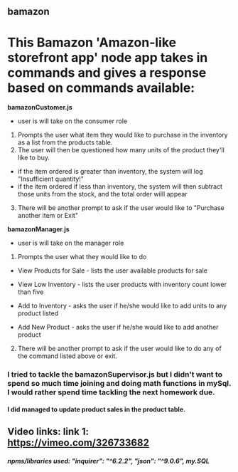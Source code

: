 ## bamazon

# This Bamazon 'Amazon-like storefront app' node app takes in commands and gives a response based on commands available:

__bamazonCustomer.js__
* user is will take on the consumer role
1. Prompts the user what item they would like to purchase in the inventory as a list from the products table.
2. The user will then be questioned how many units of the product they'll like to buy. 
* if the item ordered is greater than inventory, the system will log "Insufficient quantity!"
* if the item ordered if less than inventory, the system will then subtract those units from the stock, and the total order willl appear
3. There will be another prompt to ask if the user would like to "Purchase another item or Exit"


__bamazonManager.js__
* user is will take on the manager role
1. Prompts the user what they would like to do

* View Products for Sale - lists the user available products for sale

* View Low Inventory - lists the user products with inventory count lower than five

* Add to Inventory - asks the user if he/she would like to add units to any product listed

* Add New Product - asks the user if he/she would like to add another product

2. There will be another prompt to ask if the user would like to do any of the command listed above or exit.

### I tried to tackle the bamazonSupervisor.js but I didn't want to spend so much time joining and doing math functions in mySql. I would rather spend time tackling the next homework due. 

#### I did managed to update product sales in the product table. 

## Video links: link 1: https://vimeo.com/326733682

##### npms/libraries used: "inquirer": "^6.2.2", "json": "^9.0.6", my.SQL